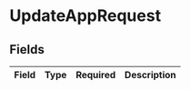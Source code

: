 # UpdateAppRequest


## Fields

| Field       | Type        | Required    | Description |
| ----------- | ----------- | ----------- | ----------- |